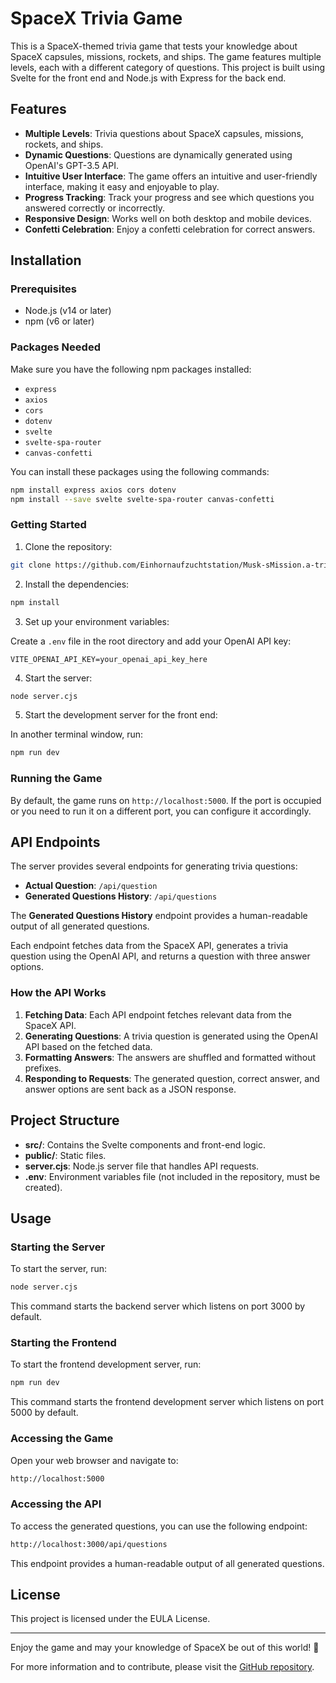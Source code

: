 # SpaceX Trivia Game

This is a SpaceX-themed trivia game that tests your knowledge about SpaceX capsules, missions, rockets, and ships. The game features multiple levels, each with a different category of questions. This project is built using Svelte for the front end and Node.js with Express for the back end.

## Features

- **Multiple Levels**: Trivia questions about SpaceX capsules, missions, rockets, and ships.
- **Dynamic Questions**: Questions are dynamically generated using OpenAI's GPT-3.5 API.
- **Intuitive User Interface**: The game offers an intuitive and user-friendly interface, making it easy and enjoyable to play.
- **Progress Tracking**: Track your progress and see which questions you answered correctly or incorrectly.
- **Responsive Design**: Works well on both desktop and mobile devices.
- **Confetti Celebration**: Enjoy a confetti celebration for correct answers.

## Installation

### Prerequisites

- Node.js (v14 or later)
- npm (v6 or later)

### Packages Needed

Make sure you have the following npm packages installed:

- `express`
- `axios`
- `cors`
- `dotenv`
- `svelte`
- `svelte-spa-router`
- `canvas-confetti`

You can install these packages using the following commands:

```bash
npm install express axios cors dotenv
npm install --save svelte svelte-spa-router canvas-confetti
```

### Getting Started

1. Clone the repository:

```bash
git clone https://github.com/Einhornaufzuchtstation/Musk-sMission.a-trivia-game.git
```

2. Install the dependencies:

```bash
npm install
```

3. Set up your environment variables:

Create a `.env` file in the root directory and add your OpenAI API key:

```env
VITE_OPENAI_API_KEY=your_openai_api_key_here
```

4. Start the server:

```bash
node server.cjs
```

5. Start the development server for the front end:

In another terminal window, run:

```bash
npm run dev
```

### Running the Game

By default, the game runs on `http://localhost:5000`. If the port is occupied or you need to run it on a different port, you can configure it accordingly.

## API Endpoints

The server provides several endpoints for generating trivia questions:

- **Actual Question**: `/api/question`
- **Generated Questions History**: `/api/questions`

The **Generated Questions History** endpoint provides a human-readable output of all generated questions.

Each endpoint fetches data from the SpaceX API, generates a trivia question using the OpenAI API, and returns a question with three answer options.

### How the API Works

1. **Fetching Data**: Each API endpoint fetches relevant data from the SpaceX API.
2. **Generating Questions**: A trivia question is generated using the OpenAI API based on the fetched data.
3. **Formatting Answers**: The answers are shuffled and formatted without prefixes.
4. **Responding to Requests**: The generated question, correct answer, and answer options are sent back as a JSON response.

## Project Structure

- **src/**: Contains the Svelte components and front-end logic.
- **public/**: Static files.
- **server.cjs**: Node.js server file that handles API requests.
- **.env**: Environment variables file (not included in the repository, must be created).

## Usage

### Starting the Server

To start the server, run:

```bash
node server.cjs
```

This command starts the backend server which listens on port 3000 by default.

### Starting the Frontend

To start the frontend development server, run:

```bash
npm run dev
```

This command starts the frontend development server which listens on port 5000 by default.

### Accessing the Game

Open your web browser and navigate to:

```bash
http://localhost:5000
```

### Accessing the API

To access the generated questions, you can use the following endpoint:

```bash
http://localhost:3000/api/questions
```

This endpoint provides a human-readable output of all generated questions.

## License

This project is licensed under the EULA License.

---

Enjoy the game and may your knowledge of SpaceX be out of this world! 🚀

For more information and to contribute, please visit the [GitHub repository](https://github.com/Einhornaufzuchtstation/Musk-sMission.a-trivia-game).
